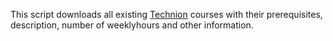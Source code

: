 This script downloads all existing [Technion](www.technion.ac.il/en/) courses with their prerequisites, description, number of weeklyhours and other information.
